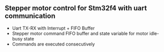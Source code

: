 ## Stepper motor control for Stm32f4 with uart communication

 - Uart TX-RX with Interrupt + FIFO Buffer
 - Stepper motor command FIFO buffer and state variable for motor idle-busy state
 - Commands are executed consecutively
